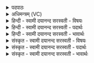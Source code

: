 <details><summary>पदपाठः</summary>

सौ॒री। ब॒लाका॑। शा॒र्गः। सृ॒ज॒यः। श॒याण्ड॑क॒ इति॑ शय॒ऽआण्ड॑कः। ते। मै॒त्राः। सर॑स्वत्यै। शारिः॑। पु॒रु॒ष॒वागिति॑ पुरुष॒ऽवाक्। श्वा॒वित्। श्व॒विदिति॑ श्व॒ऽवित्। भौ॒मी। शा॒र्दू॒लः। वृकः॑। पृदा॑कुः। ते। म॒न्यवे॑। सर॑स्वते। शुकः॑। पु॒रु॒ष॒वागिति॑ पुरुष॒ऽवाक्। ३३।
</details>

<details><summary>अधिमन्त्रम् (VC)</summary>

- मित्रादयो देवताः
- प्रजापतिर्ऋषिः
- भुरिगतिगती
- निषादः
</details>

<details><summary>हिन्दी - स्वामी दयानन्द सरस्वती  - विषयः</summary>

फिर उसी विषय को अगले मन्त्र में कहा है ॥
</details>

<details><summary>हिन्दी - स्वामी दयानन्द सरस्वती  - पदार्थः</summary>

पदार्थान्वयभाषाः -  हे मनुष्यो ! तुमको (सौरी) जिसका सूर्य देवता है, वह (बलाका) बगुलिया तथा जो (शार्गः) पपीहा पक्षी (सृजयः) सृजय नामवाला और (शयाण्डकः) शयाण्डक पक्षी हैं, (ते) वे (मैत्राः) प्राण देवतावाले (शारिः) शुग्गी (पुरुषवाक्) पुरुष के समान बोलने हारा शुग्गा (सरस्वत्यै) नदी के लिये (श्वावित्) सेही (भौमी) भूमि देवतावाली जो (शार्दूलः) केशरी सिंह (वृकः) भेड़िया और (पृदाकुः) साँप हैं, (ते) वे (मन्यवे) क्रोध के लिये तथा (शुकः) शुद्धि करने हारा सुवा पक्षी और (पुरुषवाक्) जिसकी मनुष्य की बोली के समान बोली है, वह पक्षी (सरस्वते) समुद्र के लिये जानना चाहिये ॥३३ ॥
</details>

<details><summary>हिन्दी - स्वामी दयानन्द सरस्वती  - भावार्थः</summary>

भावार्थभाषाः -  जो बलाका आदि पशु पक्षी हैं, उनमें से कोई पालने और कोई ताड़ना देने योग्य हैं, यह जानना चाहिये ॥३३ ॥
</details>

<details><summary>संस्कृत - स्वामी दयानन्द सरस्वती  - विषयः</summary>

पुनस्तमेव विषयमाह ॥
</details>

<details><summary>संस्कृत - स्वामी दयानन्द सरस्वती  - पदार्थः</summary>

पदार्थान्वयभाषाः -  हे मनुष्याः ! युष्माभिर्या सौरी सा बलाका ये शार्गः सृजयः शयाण्डकश्च ते मैत्राः शारिः पुरुषवाक्सरस्वत्यै श्वावित्भौमी शार्दूलो वृकः पृदाकुश्च ते मन्यवे शुकः पुरुषवाक्च सरस्वते विज्ञेयाः ॥३३ ॥
</details>

<details><summary>संस्कृत - स्वामी दयानन्द सरस्वती  - भावार्थः</summary>

भावार्थभाषाः -  ये बलाकादयः पशुपक्षिणस्तेषां मध्यात् केचित्पालनीयाः केचित्ताडनीयाः सन्तीति वेद्यम् ॥३३ ॥
</details>